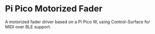 # Pi Pico Motorized Fader

A motorized fader driver based on a Pi Pico W, using Control-Surface for MIDI over BLE support.
